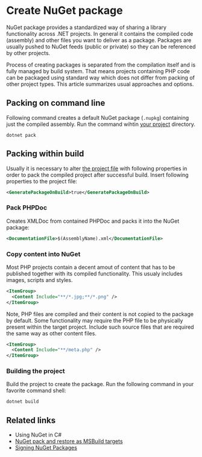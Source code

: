 # Create NuGet package

NuGet package provides a standardized way of sharing a library functionality across .NET projects. In general it contains the compiled code (assembly) and other files you want to deliver as a package. Packages are usually pushed to NuGet feeds (public or private) so they can be referenced by other projects.

Process of creating packages is separated from the compilation itself and is fully managed by build system. That means projects containing PHP code can be packaged using standard way which does not differ from packing of other project types. This article summarizes usual approaches and options.

## Packing on command line

Following command creates a default NuGet package (`.nupkg`) containing just the compiled assembly. Run the command wihtin [your project](/php/msbuild) directory.

```shell
dotnet pack
```

## Packing within build

Usually it is necessary to alter [the project file](/php/msbuild) with following properties in order to pack the compiled project after successful build. Insert following properties to the project file:

```xml
<GeneratePackageOnBuild>true</GeneratePackageOnBuild>
```

### Pack PHPDoc

Creates XMLDoc from contained PHPDoc and packs it into the NuGet package:
```xml
<DocumentationFile>$(AssemblyName).xml</DocumentationFile>
```

### Copy content into NuGet

Most PHP projects contain a decent amout of content that has to be published together with its compiled functionality. This usualy includes images, scripts and styles.

```xml
<ItemGroup>
  <Content Include="**/*.jpg;**/*.png" />
</ItemGroup>
```

Note, PHP files are compiled and their content is not copied to the package by default. Some functionality may require the PHP file to be physically present within the target project. Include such source files that are required the same way as other content files.

```xml
<ItemGroup>
  <Content Include="**/meta.php" />
</ItemGroup>
```

### Building the project

Build the project to create the package. Run the following command in your favorite command shell:

```shell
dotnet build
```

## Related links

- Using NuGet in C#
- [NuGet pack and restore as MSBuild targets](https://docs.microsoft.com/en-us/nuget/reference/msbuild-targets)
- [Signing NuGet Packages](https://docs.microsoft.com/en-us/nuget/create-packages/sign-a-package)